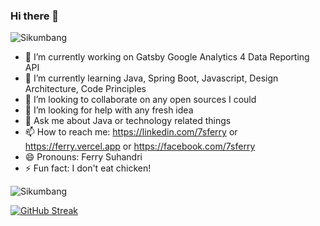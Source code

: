 ### Hi there 👋

<p><img src="https://github-readme-stats.vercel.app/api/top-langs/?username=7sferry&langs_count=10&layout=compact" alt="Sikumbang" /></p>
<!--
**7sferry/7sferry** is a ✨ _special_ ✨ repository because its `README.md` (this file) appears on your GitHub profile.
-->

- 🔭 I’m currently working on Gatsby Google Analytics 4 Data Reporting API
- 🌱 I’m currently learning Java, Spring Boot, Javascript, Design Architecture, Code Principles
- 👯 I’m looking to collaborate on any open sources I could
- 🤔 I’m looking for help with any fresh idea
- 💬 Ask me about Java or technology related things
- 📫 How to reach me: https://linkedin.com/7sferry or https://ferry.vercel.app or https://facebook.com/7sferry
- 😄 Pronouns: Ferry Suhandri
- ⚡ Fun fact: I don't eat chicken!

<p><img src="https://github-readme-stats.vercel.app/api?username=7sferry&count_private=true&show_icons=true&theme=darcula&layout=compact&locale=id" alt="Sikumbang"/></p>

[![GitHub Streak](https://github-readme-streak-stats.herokuapp.com?user=7sferry&theme=dracula&locale=id&date_format=j%20M%5B%20Y%5D&mode=weekly)](https://git.io/streak-stats)

